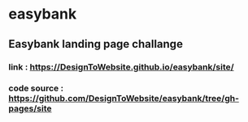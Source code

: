 # easybank
## Easybank landing page challange
### link : https://DesignToWebsite.github.io/easybank/site/
### code source : https://github.com/DesignToWebsite/easybank/tree/gh-pages/site
